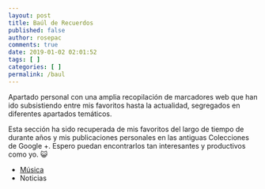 ```yaml
---
layout: post
title: Baúl de Recuerdos
published: false
author: rosepac
comments: true
date: 2019-01-02 02:01:52
tags: [ ]
categories: [ ]
permalink: /baul
---
```

Apartado personal con una amplia recopilación de marcadores web que han ido subsistiendo entre mis favoritos hasta la actualidad, segregados en diferentes apartados temáticos.

Esta sección ha sido recuperada de mis favoritos del largo de tiempo de durante años y mis publicaciones personales en las antiguas Colecciones de Google +. Espero puedan encontrarlos tan interesantes y productivos como yo. 😺

  * [Música][1]
  * Noticias

&nbsp;

 [1]: https://ciberninjas.com/categoria/musica/